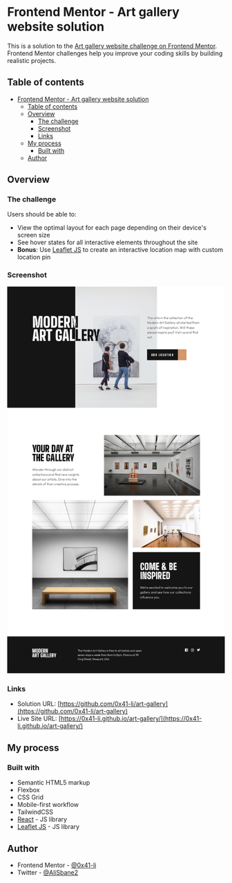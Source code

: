 # Frontend Mentor - Art gallery website solution

This is a solution to the [Art gallery website challenge on Frontend Mentor](https://www.frontendmentor.io/challenges/art-gallery-website-yVdrZlxyA). Frontend Mentor challenges help you improve your coding skills by building realistic projects. 

## Table of contents

- [Frontend Mentor - Art gallery website solution](#frontend-mentor---art-gallery-website-solution)
  - [Table of contents](#table-of-contents)
  - [Overview](#overview)
    - [The challenge](#the-challenge)
    - [Screenshot](#screenshot)
    - [Links](#links)
  - [My process](#my-process)
    - [Built with](#built-with)
  - [Author](#author)


## Overview

### The challenge

Users should be able to:

- View the optimal layout for each page depending on their device's screen size
- See hover states for all interactive elements throughout the site
- **Bonus**: Use [Leaflet JS](https://leafletjs.com/) to create an interactive location map with custom location pin

### Screenshot

![](./screenshot.png)


### Links

- Solution URL: [https://github.com/0x41-li/art-gallery](https://github.com/0x41-li/art-gallery)
- Live Site URL: [https://0x41-li.github.io/art-gallery/](https://0x41-li.github.io/art-gallery/)

## My process

### Built with

- Semantic HTML5 markup
- Flexbox
- CSS Grid
- Mobile-first workflow
- TailwindCSS
- [React](https://reactjs.org/) - JS library
- [Leaflet JS]() - JS library

## Author

- Frontend Mentor - [@0x41-li](https://www.frontendmentor.io/profile/0x41-li)
- Twitter - [@AliSbane2](https://www.twitter.com/AliSbane2)


